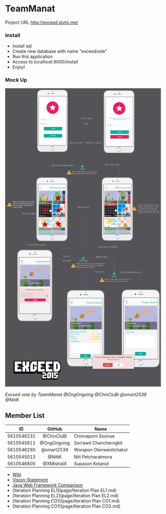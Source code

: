 # TeamManat

Project URL
http://exceed.givto.me/

### Install
- Install sql
- Create new database with name "exceedvote"
- Run this application
- Access to localhost:9000/install
- Enjoy!


### Mock Up
![Mock-Up](img/mock_up.png)

_Exceed vote by TeamManat @OngOngoing @ChinCluBi @smart2538 @NitiK_

## Member List 
| ID | GitHub | Name |
| ---------- |:-------:| -------------------- |
| 5610546231 | @ChinCluBi | Chinnaporn Soonue |
| 5610545811 | @OngOngoing | Sorrawit Chancherngkit |
| 5610546290 | @smart2538 | Worapon	Olanwanitchakul |
| 5610545013 | @NitiK | Niti Petcharatmora |
| 5610546800 | @XMistralX | Supason Kotanut |

- [Wiki](https://github.com/SSD2015/TeamManat/wiki)
- [Vision-Statement](https://github.com/SSD2015/TeamManat/wiki/Vision-Statement)
- [Java Web Framework Comparison](https://github.com/SSD2015/TeamManat/wiki/Java-Web-Framework-Comparison)
- [Iteration Planning EL1](page/Iteration Plan EL1.md)
- [Iteration Planning EL2](page/Iteration Plan EL2.md)
- [Iteration Planning CO1](page/Iteration Plan CO1.md)
- [Iteration Planning CO1](page/Iteration Plan CO2.md)

